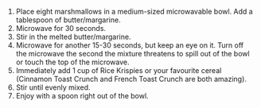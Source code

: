 1. Place eight marshmallows in a medium-sized microwavable bowl. Add a tablespoon of butter/margarine.
2. Microwave for 30 seconds.
3. Stir in the melted butter/margarine.
4. Microwave for another 15-30 seconds, but keep an eye on it. Turn off the microwave the second the mixture threatens to spill out of the bowl or touch the top of the microwave.
5. Immediately add 1 cup of Rice Krispies or your favourite cereal (Cinnamon Toast Crunch and French Toast Crunch are both amazing).
6. Stir until evenly mixed.
7. Enjoy with a spoon right out of the bowl.
